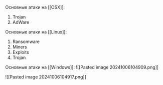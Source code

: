 Основные атаки на [[OSX]]:
1. Trojan
2. AdWare

Основные атаки на [[Linux]]:
1. Ransomware
2. Miners
3. Exploits
4. Trojan

Основные атаки на [[Windows]]:
![[Pasted image 20241006104909.png]]

![[Pasted image 20241006104917.png]]
